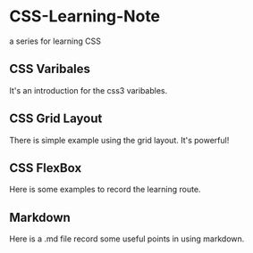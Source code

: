 # CSS-Learning-Note

a series for learning CSS

## CSS Varibales

It's an introduction for the css3 varibables.

## CSS Grid Layout

There is simple example using the grid layout. It's powerful!

## CSS FlexBox

Here is some examples to record the learning route.

## Markdown

Here is a .md file record some useful points in using markdown.